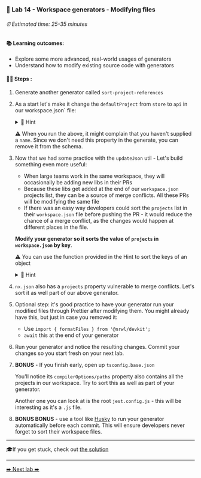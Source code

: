 ### 🧵 Lab 14 - Workspace generators - Modifying files

###### ⏰ Estimated time: 25-35 minutes

#### 📚 Learning outcomes:

- Explore some more advanced, real-world usages of generators
- Understand how to modify existing source code with generators

#### 🏋️‍♀️ Steps :

1. Generate another generator called `sort-project-references`

2. As a start let's make it change the `defaultProject` from `store` to `api` in our workspace.json` file:

   <details>
   <summary>🐳 Hint</summary>

    - Refer to the [docs](https://nx.dev/latest/angular/core-concepts/nx-devkit#nx-devkit)
    - Use this utility: 
        - `import { updateJson } from '@nrwl/devkit';`
    - As always, the answer is in the [the solution](INC-VERSION-SOLUTION.md). Try a few different approaches on your own first. 
   </details>
   
   ⚠️ When you run the above, it might complain that you haven't supplied a `name`. Since
   we don't need this property in the generate, you can remove it from the schema.

3. Now that we had some practice with the `updateJson` util - Let's build something even more useful:
    - When large teams work in the same workspace, they will occasionally be adding new libs in their PRs
    - Because these libs get added at the end of our `workspace.json` projects list, they can be a source of merge conflicts. All these PRs will be modifying the same file
    - If there was an easy way developers could sort the `projects` list in their `workspace.json` file before pushing the PR - it would reduce the chance of a merge conflict, as the changes would happen
    at different places in the file.
    
    **Modify your generator so it sorts the value of `projects` in `workspace.json` by key**.
    
    ⚠️ You can use the function provided in the Hint to sort the keys of an object
    
   <details>
   <summary>🐳 Hint</summary>

    ```typescript
    function sortObjectKeys(obj: any) {
      const sorted = {};
      Object.keys(obj).sort().forEach(key => {
        sorted[key] = obj[key];
      });
      return sorted;
    }
    ```
     
   </details>

2. `nx.json` also has a `projects` property vulnerable to merge conflicts. Let's sort it as well part of our above generator.

3. Optional step: it's good practice to have your generator run your modified files through Prettier after modifying them. You might already have this, but just in case you removed it:

    - Use `import { formatFiles } from '@nrwl/devkit';`
    - `await` this at the end of your generator

4. Run your generator and notice the resulting changes. Commit your changes so you start fresh on your next lab.

5. **BONUS** - If you finish early, open up `tsconfig.base.json`

    You'll notice its `compilerOptions/paths` property also contains all the projects in our
    workspace. Try to sort this as well as part of your generator.
    
    Another one you can look at is the root `jest.config.js` - this will be interesting as it's a `.js` file.

6. **BONUS BONUS** - use a tool like [Husky](https://typicode.github.io/husky/#/) to run your
generator automatically before each commit. This will ensure developers never forget to sort
their workspace files.

---

🎓If you get stuck, check out [the solution](SOLUTION.md)

---

[➡️ Next lab ➡️](../lab15/LAB.md)
